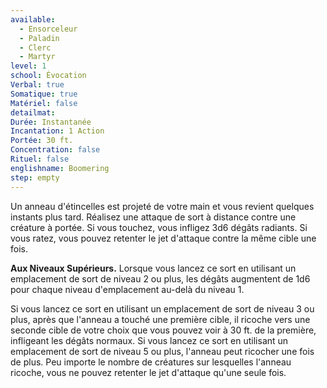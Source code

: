 ```yaml
---
available:
  - Ensorceleur
  - Paladin
  - Clerc
  - Martyr
level: 1
school: Évocation
Verbal: true
Somatique: true
Matériel: false
detailmat:
Durée: Instantanée
Incantation: 1 Action
Portée: 30 ft.
Concentration: false
Rituel: false
englishname: Boomering
step: empty
---
```

Un anneau d'étincelles est projeté de votre main et vous revient quelques instants plus tard. Réalisez une attaque de sort à distance contre une créature à portée. Si vous touchez, vous infligez 3d6 dégâts radiants. Si vous ratez, vous pouvez retenter le jet d'attaque contre la même cible une fois.

__Aux Niveaux Supérieurs.__ Lorsque vous lancez ce sort en utilisant un emplacement de sort de niveau 2 ou plus, les dégâts augmentent de 1d6 pour chaque niveau d'emplacement au-delà du niveau 1.

Si vous lancez ce sort en utilisant un emplacement de sort de niveau 3 ou plus, après que l'anneau a touché une première cible, il ricoche vers une seconde cible de votre choix que vous pouvez voir à 30 ft. de la première, infligeant les dégâts normaux. Si vous lancez ce sort en utilisant un emplacement de sort de niveau 5 ou plus, l'anneau peut ricocher une fois de plus. Peu importe le nombre de créatures sur lesquelles l'anneau ricoche, vous ne pouvez retenter le jet d'attaque qu'une seule fois.
